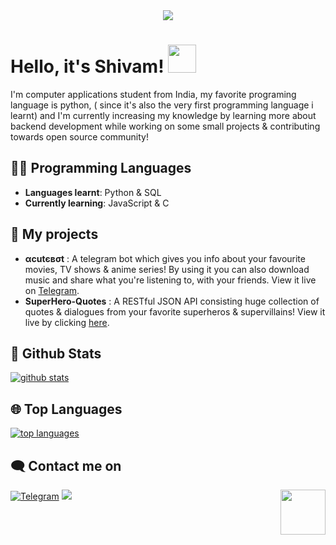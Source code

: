 
<div align="center">
    <img src="https://telegra.ph//file/68c0ddfae091359f3a9b1.png">
</div>

# Hello, it's Shivam! <img src="https://raw.githubusercontent.com/MartinHeinz/MartinHeinz/master/wave.gif" width="45px">

I'm computer applications student from India, my favorite programing language is python, ( since it's also the very first programming language i learnt) and I'm currently increasing my knowledge by learning more about backend development while working on some small projects & contributing towards open source community!
## 👨‍💻 Programming Languages

- **Languages learnt**: Python & SQL
- **Currently learning**: JavaScript & C

## 🚀 My projects
- **αcutєвσt** : A telegram bot which gives you info about your favourite movies, TV shows & anime series! By using it you can also download music and share what you're listening to, with your friends. View it live on [Telegram](https://t.me/acutebot).
- **SuperHero-Quotes** : A RESTful JSON API consisting huge collection of quotes & dialogues from your favorite superheros & supervillains! View it live by clicking [here](https://superhero-quotes.herokuapp.com/).

##  🐙 **Github Stats**

[![github stats](https://github-readme-stats.vercel.app/api?username=starry69&show_icons=true&theme=radical)](https://github.com/starry69)

## 🌐 **Top Languages**

[![top languages](https://github-readme-stats.vercel.app/api/top-langs/?username=starry69&show_icons=true&theme=radical&layout=compact)](https://github.com/starry69)
   

## 🗨️ Contact me on


[![Telegram](https://img.shields.io/badge/telegram-1b77FF.svg?style=for-the-badge&logo=telegram)](https://t.me/starryboi)
<a href="https://twitter.com/starry_shivam"><img src="https://img.shields.io/badge/Twitter-blue.svg?style=for-the-badge&logo=twitter"></a> <img src="https://64.media.tumblr.com/34784257378ce2c51675599159735772/tumblr_nd3b8i2gL01sedjuto1_400.gifv" align="right" width="72"/>

